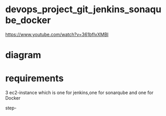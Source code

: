 # devops_project_git_jenkins_sonaqube_docker
https://www.youtube.com/watch?v=361bfIvXMBI

# diagram

# requirements
3 ec2-instance which is one for jenkins,one for sonarqube and one for Docker

step-

